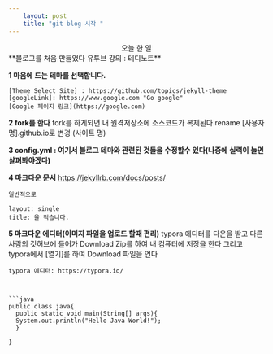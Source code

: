```yaml
---
    layout: post
    title: "git blog 시작 "
---
```


  <center>오늘 한 일</center>
  **블로그를 처음 만들었다
  유투브 강의 : 테디노트**

 **1 마음에 드는 테마를 선택합니다.**
 
    [Theme Select Site] : https://github.com/topics/jekyll-theme
    [googleLink]: https://www.google.com "Go google"
    [Google 페이지 링크](https://google.com)

 **2 fork를 한다**
    fork를 하게되면 내 원격저장소에 소스코드가 복제된다
    rename [사용자명].github.io로 변경 (사이트 명)

 **3 config.yml : 여기서 블로그 테마와 관련된 것들을 수정할수 있다(나중에 실력이 늘면 살펴봐야겠다)**


   **4 마크다운 문서** 
    https://jekyllrb.com/docs/posts/
  

    일반적으로 

    layout: single
    title: 을 적습니다.

   **5 마크다운 에디터(이미지 파일을 업로드 할때 편리)**
    typora 에디터를 다운을 받고 다른 사람의 깃허브에 들어가 Download Zip를 하여 내 컴퓨터에 저장을 한다
    그리고 typora에서 [열기]를 하여 Download 파일을 연다

    typora 에디터: https://typora.io/
    
    
    
    ```java
    public class java{
      public static void main(String[] args){
      System.out.println("Hello Java World!");
      }
     
    }
   ```
  
 
